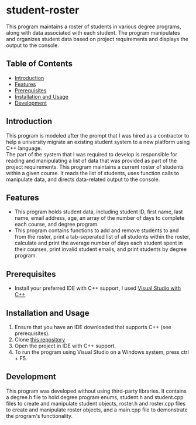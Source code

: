# student-roster

This program maintains a roster of students in various degree programs, along with data associated with each student. 
The program manipulates and organizes student data based on project requirements and displays the output to the console.

## Table of Contents

- [Introduction](#introduction)
- [Features](#features)
- [Prerequisites](#prerequisites)
- [Installation and Usage](#installation-and-usage)
- [Development](#development)

## Introduction

This program is modeled after the prompt that I was hired as a contractor to help a university migrate an existing student system to a new platform using C++ language.  
The part of the system that I was required to develop is responsible for reading and manipulating a list of data that was provided as part of the project requirements. 
This program maintains a current roster of students within a given course.  It reads the list of students, uses function calls to manipulate data, and directs data-related 
output to the console.

## Features

- This program holds student data, including student ID, first name, last name, email address, age, an array of the number of days to complete each course, and degree program.
- This program contains functions to add and remove students to and from the roster, print a tab-seperated list of all students within the roster, calculate and print the average
  number of days each student spent in their courses, print invalid student emails, and print students by degree program.

## Prerequisites

- Install your preferred IDE with C++ support, I used [Visual Studio with C++]([https://visualstudio.microsoft.com/vs/features/cplusplus/]) 

## Installation and Usage

1. Ensure that you have an IDE downloaded that supports C++ (see prerequisites).
2. Clone [this repository](https://github.com/alyssapugely/student-roster)
3. Open the project in IDE with C++ support.
4. To run the program using Visual Studio on a Windows system, press ctrl + F5.

## Development

This program was developed without using third-party libraries. It contains a degree.h file to hold degree program enums, student.h and student.cpp files to create and manipulate student objects, 
roster.h and roster.cpp files to create and manipulate roster objects, and a main.cpp file to demonstrate the program's functionality.


